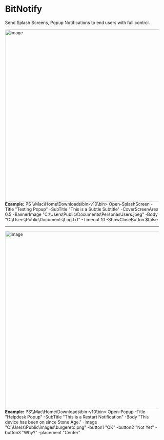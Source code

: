 # BitNotify
Send Splash Screens, Popup Notifications to end users with full control.

<img width="562" alt="image" src="https://user-images.githubusercontent.com/5659686/185092477-e9e18f17-34ed-401c-9fd9-d5cd6fc69a54.png">
<b>Example:</b> PS \\Mac\Home\Downloads\bin-v10\bin> Open-SplashScreen -Title "Testing Popup" -SubTitle "This is a Subtle Subtitle" -CoverScreenArea 0.5 -BannerImage "C:\Users\Public\Documents\PersonasUsers.jpeg" -Body "C:\Users\Public\Documents\Log.txt" -Timeout 10 -ShowCloseButton $false

-----------------------------------------------------------------------------------------------------------------------------

<img width="582" alt="image" src="https://user-images.githubusercontent.com/5659686/185092562-2c6493f1-c325-4ac6-a3db-a94b83892f0e.png">
<b>Example:</b> PS\\Mac\Home\Downloads\bin-v10\bin> Open-Popup -Title "Helpdesk Popup" -SubTitle "This is a Restart Notification" -Body "This device has been on since Stone Age." -Image "C:\Users\Public\images\burgeretc.png" -button1 "OK" -button2 "Not Yet" -button3 "Why?" -placement "Center"
